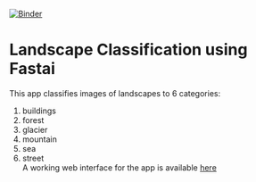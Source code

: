 [![Binder](https://mybinder.org/badge_logo.svg)](https://mybinder.org/v2/gh/saiamrit/fastai-classification-app/HEAD?urlpath=%2Fvoila%2Frender%2Finference.ipynb)
# Landscape Classification using Fastai
This app classifies images of landscapes to 6 categories:
1. buildings
2. forest
3. glacier
4. mountain
5. sea
6. street \
A working web interface for the app is available [here](https://mybinder.org/v2/gh/saiamrit/fastai-classification-app/HEAD?urlpath=%2Fvoila%2Frender%2Finference.ipynb)
